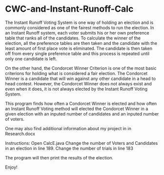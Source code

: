 # CWC-and-Instant-Runoff-Calc

The Instant Runoff Voting System is one way of holding an election and is commonly considered as one of the fairest methods to run the election. In an Instant Runoff system, each voter submits his or her own preference table that ranks all of the candidates. To calculate the winner of the election, all the preference tables are then taken and the candidate with the least amount of first place vote is eliminated. The candidate is then taken off from every single preference table and this process is repeated until only one candidate is left.

On the other hand, the Condorcet Winner Criterion is one of the most basic criterions for holding what is considered a fair election. The Condorcet Winner is a candidate that will win against any other candidate in a head to head contest. However, the Condorcet Winner does not always exist and even when it does, it is not always elected by the Instant Runoff Voting System. 

This program finds how often a Condorcet Winner is elected and how often an Instant Runoff Voting method will elected the Condorcet Winner in a given election with an inputed number of candidates and an inputed number of voters. 

One may also find additional information about my project in in Research.docx

Instructions:
Open CalcE.java
Change the number of Voters and Candidates in an election in line 189.
Change the number of trials in line 183

The program will then print the results of the election.

Enjoy!
